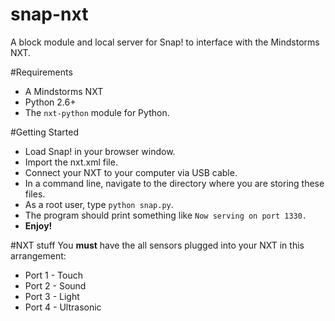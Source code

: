 snap-nxt
========

A block module and local server for Snap! to interface with the Mindstorms NXT.

#Requirements
* A Mindstorms NXT
* Python 2.6+
* The `nxt-python` module for Python.

#Getting Started
* Load Snap! in your browser window.
* Import the nxt.xml file.
* Connect your NXT to your computer via USB cable.
* In a command line, navigate to the directory where you are storing these files.
* As a root user, type `python snap.py`.
* The program should print something like `Now serving on port 1330.`
* **Enjoy!**

#NXT stuff
You **must** have the all sensors plugged into your NXT in this arrangement:
* Port 1 - Touch
* Port 2 - Sound
* Port 3 - Light
* Port 4 - Ultrasonic

